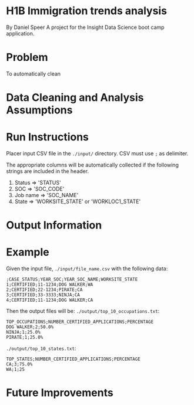 # H1B Immigration trends analysis
By Daniel Speer
A project for the Insight Data Science boot camp application.

# Problem
To automatically clean

# Data Cleaning and Analysis Assumptions

# Run Instructions
Placer input CSV file in the `./input/` directory. CSV must use `;` as delimiter. 

The appropriate columns will be automatically collected if the following strings are included in the header. 

1. Status    => 'STATUS'
2. SOC       => 'SOC_CODE'
3. Job name  => 'SOC_NAME'
4. State     => 'WORKSITE_STATE' or 'WORKLOC1_STATE'



# Output Information



# Example
Given the input file, `./input/file_name.csv` with the following data:

```
;CASE_STATUS;YEAR_SOC;YEAR_SOC_NAME;WORKSITE_STATE
1;CERTIFIED;11-1234;DOG WALKER;WA
2;CERTIFIED;22-1234;PIRATE;CA
3;CERTIFIED;33-3333;NINJA;CA
4;CERTIFIED;11-1234;DOG WALKER;CA
```

Then the output files will be:
`./output/top_10_occupations.txt`:
```
TOP_OCCUPATIONS;NUMBER_CERTIFIED_APPLICATIONS;PERCENTAGE
DOG WALKER;2;50.0%
NINJA;1;25.0%
PIRATE;1;25.0%
```
`./output/top_10_states.txt`:
```
TOP_STATES;NUMBER_CERTIFIED_APPLICATIONS;PERCENTAGE
CA;3;75.0%
WA;1;25
```
# Future Improvements
